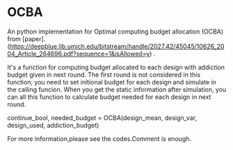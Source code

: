 # OCBA
An python implementation for Optimal computing budget allocation (OCBA) from [paper].(https://deepblue.lib.umich.edu/bitstream/handle/2027.42/45045/10626_2004_Article_264696.pdf?sequence=1&isAllowed=y) .

It's a function for computing budget allocated to each design with addiction budget given in next round.
The first round is not considered in this function, you need to set initional budget for each design and simulate in the calling funcion. When you get the static information after simulation, you can all this function to calculate budget needed for each design in next round.

continue_bool, needed_budget = OCBA(design_mean, design_var, design_used, addiction_budget)

For more information,please see the codes.Comment is enough.
